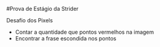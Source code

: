 #Prova de Estágio da Strider

Desafio dos Pixels

- Contar a quantidade que pontos vermelhos na imagem
- Encontrar a frase escondida nos pontos